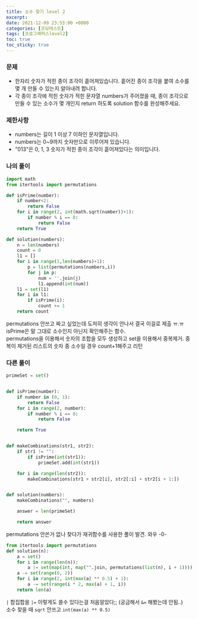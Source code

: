 ```yaml
---
title: 소수 찾기 level 2
excerpt: 
date: 2021-12-09 23:53:00 +0800
categories: [코딩테스트]
tags: [프로그래머스level2]
toc: true
toc_sticky: true
---
```


### 문제
* 한자리 숫자가 적힌 종이 조각이 흩어져있습니다. 흩어진 종이 조각을 붙여 소수를 몇 개 만들 수 있는지 알아내려 합니다.
* 각 종이 조각에 적힌 숫자가 적힌 문자열 numbers가 주어졌을 때, 종이 조각으로 만들 수 있는 소수가 몇 개인지 return 하도록 solution 함수를 완성해주세요.

### 제한사항
* numbers는 길이 1 이상 7 이하인 문자열입니다.
* numbers는 0~9까지 숫자만으로 이루어져 있습니다.
* "013"은 0, 1, 3 숫자가 적힌 종이 조각이 흩어져있다는 의미입니다.

### 나의 풀이

```python
import math
from itertools import permutations

def isPrime(number):
    if number<2:
        return False
    for i in range(2, int(math.sqrt(number))+1):
        if number % i == 0:
            return False
    return True

def solution(numbers):
    n = len(numbers)
    count = 0
    l1 = []
    for i in range(1,len(numbers)+1):
        p = list(permutations(numbers,i))
        for j in p:
            num = ''.join(j)
            l1.append(int(num))
    l1 = set(l1)
    for i in l1:
        if isPrime(i):
            count += 1
    return count
```

permutations 안쓰고 짜고 싶었는데 도저히 생각이 안나서 결국 이걸로 제출 ㅠ.ㅠ<br>
isPrime은 말 그대로 소수인지 아닌지 확인해주는 함수. <br> 
permutations을 이용해서 숫자의 조합을 모두 생성하고 set을 이용해서 중복제거. 중복이 제거된 리스트의 숫자 중 소수일 경우 count+1해주고 리턴
<br>

### 다른 풀이
```python
primeSet = set()


def isPrime(number):
    if number in (0, 1):
        return False
    for i in range(2, number):
        if number % i == 0:
            return False

    return True


def makeCombinations(str1, str2):
    if str1 != "":
        if isPrime(int(str1)):
            primeSet.add(int(str1))

    for i in range(len(str2)):
        makeCombinations(str1 + str2[i], str2[:i] + str2[i + 1:])


def solution(numbers):
    makeCombinations("", numbers)

    answer = len(primeSet)

    return answer
```

permutations 안쓴거 없나 찾다가 재귀함수를 사용한 풀이 발견. 와우 -0- <br>


```python
from itertools import permutations
def solution(n):
    a = set()
    for i in range(len(n)):
        a |= set(map(int, map("".join, permutations(list(n), i + 1))))
    a -= set(range(0, 2))
    for i in range(2, int(max(a) ** 0.5) + 1):
        a -= set(range(i * 2, max(a) + 1, i))
    return len(a)
```

`|` 합집합을 `|=` 이렇게도 쓸수 있다는걸 처음알았다;; (궁금해서 `&=` 해봤는데 안됨..)<br>
소수 찾을 때 `sqrt` 안쓰고  `int(max(a) ** 0.5)`



